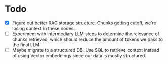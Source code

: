 # Todo

- [x] Figure out better RAG storage structure. Chunks getting cutoff, we're losing context in these nodes.
- [ ] Experiment with intermediary LLM steps to determine the relevance of chunks retrieved, which should reduce the amount of tokens we pass to the final LLM
- [ ] Maybe migrate to a structured DB. Use SQL to retrieve context instead of using Vector embeddings since our data is mostly structured.
